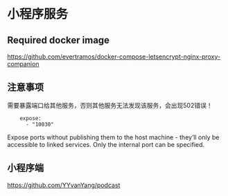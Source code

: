 # 小程序服务

## Required docker image
https://github.com/evertramos/docker-compose-letsencrypt-nginx-proxy-companion

## 注意事项

需要暴露端口给其他服务，否则其他服务无法发现该服务，会出现502错误！

```
    expose:
      - "10030"
```

Expose ports without publishing them to the host machine - they’ll only be accessible to linked services. Only the internal port can be specified.

## 小程序端
https://github.com/YYvanYang/podcast
